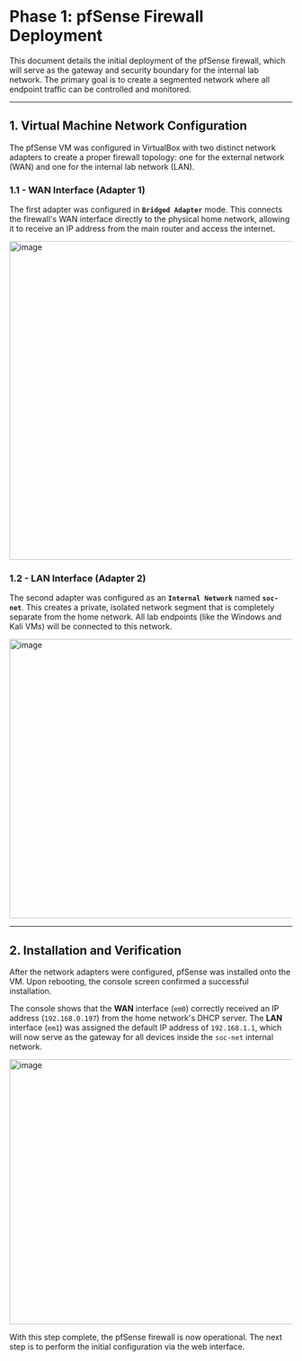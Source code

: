 # Phase 1: pfSense Firewall Deployment

This document details the initial deployment of the pfSense firewall, which will serve as the gateway and security boundary for the internal lab network. The primary goal is to create a segmented network where all endpoint traffic can be controlled and monitored.

---
## 1. Virtual Machine Network Configuration

The pfSense VM was configured in VirtualBox with two distinct network adapters to create a proper firewall topology: one for the external network (WAN) and one for the internal lab network (LAN).

### 1.1 - WAN Interface (Adapter 1)
The first adapter was configured in **`Bridged Adapter`** mode. This connects the firewall's WAN interface directly to the physical home network, allowing it to receive an IP address from the main router and access the internet.

<img width="1157" height="567" alt="image" src="https://github.com/user-attachments/assets/7202e53d-3de6-44c2-b676-da9f52d8f645" />

### 1.2 - LAN Interface (Adapter 2)
The second adapter was configured as an **`Internal Network`** named **`soc-net`**. This creates a private, isolated network segment that is completely separate from the home network. All lab endpoints (like the Windows and Kali VMs) will be connected to this network.

<img width="742" height="497" alt="image" src="https://github.com/user-attachments/assets/45e7664b-7f48-4996-bc77-f132be1c2e08" />

---
## 2. Installation and Verification

After the network adapters were configured, pfSense was installed onto the VM. Upon rebooting, the console screen confirmed a successful installation.

The console shows that the **WAN** interface (`em0`) correctly received an IP address (`192.168.0.197`) from the home network's DHCP server. The **LAN** interface (`em1`) was assigned the default IP address of `192.168.1.1`, which will now serve as the gateway for all devices inside the `soc-net` internal network.

<img width="720" height="472" alt="image" src="https://github.com/user-attachments/assets/f4ef95e6-feba-46ad-b6de-2c6e1e47ae4d" />

With this step complete, the pfSense firewall is now operational. The next step is to perform the initial configuration via the web interface.
